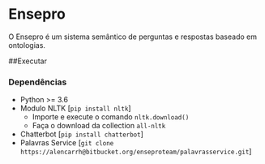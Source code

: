 # Ensepro

O Ensepro é um sistema semântico de perguntas e respostas baseado em ontologias.


##Executar

### Dependências

* Python >= 3.6
* Modulo NLTK [`pip install nltk`]
    * Importe e execute o comando `nltk.download()`
    * Faça o download da collection `all-nltk`
* Chatterbot [`pip install chatterbot`]
* Palavras Service [`git clone https://alencarrh@bitbucket.org/enseproteam/palavrasservice.git`]


